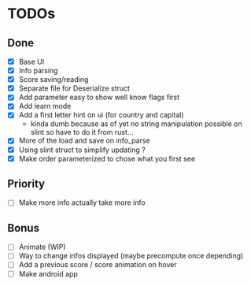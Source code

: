 # TODOs

## Done 
- [x] Base UI
- [x] Info parsing
- [x] Score saving/reading
- [x] Separate file for Deserialize struct
- [x] Add parameter easy to show well know flags first
- [x] Add learn mode
- [x] Add a first letter hint on ui (for country and capital)
  - kinda dumb because as of yet no string manipulation possible on slint so have to do it from rust...
- [x] More of the load and save on info_parse
- [x] Using slint struct to simplify updating ?
- [x] Make order parameterized to chose what you first see

## Priority 
- [ ] Make more info actually take more info

## Bonus
- [ ] Animate (WIP)
- [ ] Way to change infos displayed (maybe precompute once depending)
- [ ] Add a previous score / score animation on hover
- [ ] Make android app
